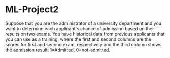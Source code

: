 # ML-Project2
Suppose that you are the administrator of a university department and you want to determine
each applicant&#39;s chance of admission based on their results on two exams. You have historical
data from previous applicants that you can use as a training, where the first and second columns
are the scores for first and second exam, respectively and the third column shows the admission
result:
1=Admitted, 0=not-admitted.
